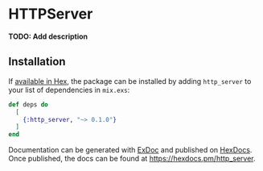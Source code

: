 # HTTPServer

**TODO: Add description**

## Installation

If [available in Hex](https://hex.pm/docs/publish), the package can be installed
by adding `http_server` to your list of dependencies in `mix.exs`:

```elixir
def deps do
  [
    {:http_server, "~> 0.1.0"}
  ]
end
```

Documentation can be generated with [ExDoc](https://github.com/elixir-lang/ex_doc)
and published on [HexDocs](https://hexdocs.pm). Once published, the docs can
be found at <https://hexdocs.pm/http_server>.

